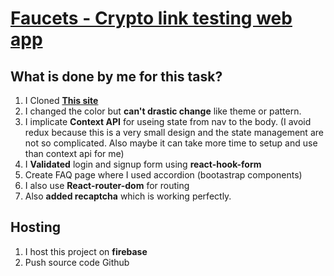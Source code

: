 # [Faucets - Crypto link testing web app](https://w-business-549e4.web.app/)

## What is done by me for this task?
1. I Cloned **[This site](https://faucets.netlify.app/)**
2. I changed the color but **can't drastic change** like theme or pattern. 
3. I implicate **Context API** for useing state from nav to the body. (I avoid redux because this is a very small design and the state management are not so complicated. Also maybe it can take more time to setup and use than context api for me)
4. I **Validated** login and signup form using **react-hook-form**
5. Create FAQ page where I used accordion (bootastrap components)
6. I also use **React-router-dom** for routing
7. Also **added recaptcha** which is working perfectly.

## Hosting
1. I host this project on **firebase**
2. Push source code Github
